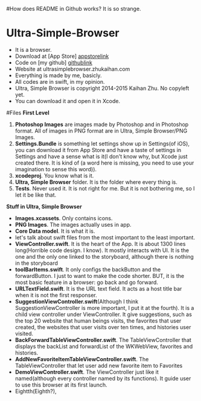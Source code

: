 #How does README in Github works? It is so strange.
# Ultra-Simple-Browser
* It is a browser.
* Download at [App Store] [appstorelink]
* Code on [my github] [githublink]
* Website at ultrasimplebrowser.zhukaihan.com
* Everything is made by me, basicly. 
* All codes are in swift, in my opinion. 
* Ultra, Simple Browser is copyright 2014-2015 Kaihan Zhu. No copyleft yet. 
* You can download it and open it in Xcode. 

#Files
**First Level**

1. **Photoshop Images** are images made by Photoshop and in Photoshop format. All of images in PNG format are in Ultra, Simple Browser/PNG Images. 
2. **Settings.Bundle** is something let settings show up in Settings(of iOS), you can download it from App Store and have a taste of settings in Settings and have a sense what is it(I don't know why, but Xcode just created there. It is kind of (a word here is missing, you need to use your imagination to sense this word)).
3. **xcodeproj**. You know what is it.
4. **Ultra, Simple Browser** folder. It is the folder where every thing is. 
5. **Tests**. Never used it. It is not right for me. But it is not bothering me, so I let it be like that.

**Stuff in Ultra, Simple Browser**

* **Images.xcassets**. Only contains icons. 
* **PNG Images**. The images actually uses in app. 
* **Core Data model**. It is what it is. 
* let's talk about swift files from the most important to the least important. 
* **ViewController.swift**. It is the heart of the App. It is about 1300 lines long(Horrible code design. I know). It mostly interacts with UI. It is the one and the only one linked to the storyboard, although there is nothing in the storyboard
* **toolBarItems.swift**. It only configs the backButton and the forwardButton. I just to want to make the code shorter. BUT, it is the most basic feature in a browser: go back and go forward. 
* **URLTextField.swift**. It is the URL text field. It acts as a host title bar when it is not the first responser. 
* **SuggestionViewController.swift**(Although I think SuggestionViewController is more important, I put it at the fourth). It is a child view controller under ViewController. It give suggestions, such as the top 20 website that human beings visits, the favorites that user created,                   the websites that user visits over ten times, and histories user visited. 
* **BackForwardTableViewController.swift**. The TableViewController that displays the backList and forwardList of the WKWebView, favorites and histories. 
* **AddNewFavoriteItemTableViewController.swift**. The TableViewController that let user add new favorite item to Favorites
* **DemoViewController.swift**. The ViewController just like it named(although every controller named by its functions). It guide user to use this browser at its first launch. 
* Eightth(Eighth?), 

[appstorelink]: http://itunes.apple.com/us/app/ultra-simple-browser/id952551914?mt=8
[githublink]: http://github.com/zhukaihan/Ultra-Simple-Browser
